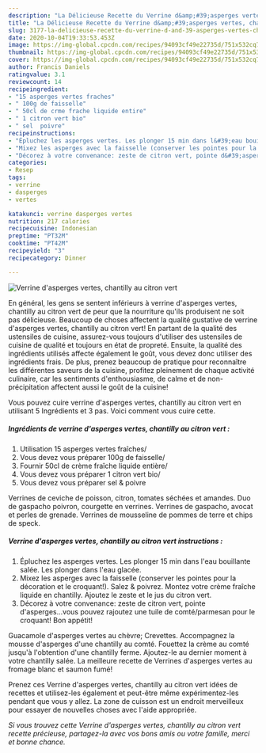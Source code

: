 ```yaml
---
description: "La Délicieuse Recette du Verrine d&amp;#39;asperges vertes, chantilly au citron vert"
title: "La Délicieuse Recette du Verrine d&amp;#39;asperges vertes, chantilly au citron vert"
slug: 3177-la-delicieuse-recette-du-verrine-d-and-39-asperges-vertes-chantilly-au-citron-vert
date: 2020-10-04T19:33:53.453Z
image: https://img-global.cpcdn.com/recipes/94093cf49e22735d/751x532cq70/verrine-dasperges-vertes-chantilly-au-citron-vert-photo-principale-de-la-recette.jpg
thumbnail: https://img-global.cpcdn.com/recipes/94093cf49e22735d/751x532cq70/verrine-dasperges-vertes-chantilly-au-citron-vert-photo-principale-de-la-recette.jpg
cover: https://img-global.cpcdn.com/recipes/94093cf49e22735d/751x532cq70/verrine-dasperges-vertes-chantilly-au-citron-vert-photo-principale-de-la-recette.jpg
author: Francis Daniels
ratingvalue: 3.1
reviewcount: 14
recipeingredient:
- "15 asperges vertes fraches"
- " 100g de faisselle"
- " 50cl de crme frache liquide entire"
- " 1 citron vert bio"
- " sel  poivre"
recipeinstructions:
- "Épluchez les asperges vertes. Les plonger 15 min dans l&#39;eau bouillante salée. Les plonger dans l&#39;eau glacée."
- "Mixez les asperges avec la faisselle (conserver les pointes pour la décoration et le croquant!). Salez &amp; poivrez. Montez votre crème fraîche liquide en chantilly. Ajoutez le zeste et le jus du citron vert."
- "Décorez à votre convenance: zeste de citron vert, pointe d&#39;asperges...vous pouvez rajoutez une tuile de comté/parmesan pour le croquant! Bon appétit!"
categories:
- Resep
tags:
- verrine
- dasperges
- vertes

katakunci: verrine dasperges vertes 
nutrition: 217 calories
recipecuisine: Indonesian
preptime: "PT32M"
cooktime: "PT42M"
recipeyield: "3"
recipecategory: Dinner

---
```



![Verrine d&#39;asperges vertes, chantilly au citron vert](https://img-global.cpcdn.com/recipes/94093cf49e22735d/751x532cq70/verrine-dasperges-vertes-chantilly-au-citron-vert-photo-principale-de-la-recette.jpg)

En général, les gens se sentent inférieurs à verrine d&#39;asperges vertes, chantilly au citron vert de peur que la nourriture qu'ils produisent ne soit pas délicieuse. Beaucoup de choses affectent la qualité gustative de verrine d&#39;asperges vertes, chantilly au citron vert! En partant de la qualité des ustensiles de cuisine, assurez-vous toujours d'utiliser des ustensiles de cuisine de qualité et toujours en état de propreté. Ensuite, la qualité des ingrédients utilisés affecte également le goût, vous devez donc utiliser des ingrédients frais. De plus, prenez beaucoup de pratique pour reconnaître les différentes saveurs de la cuisine, profitez pleinement de chaque activité culinaire, car les sentiments d'enthousiasme, de calme et de non-précipitation affectent aussi le goût de la cuisine!

<!--inarticleads1-->

Vous pouvez cuire verrine d&#39;asperges vertes, chantilly au citron vert en utilisant 5 Ingrédients et 3 pas. Voici comment vous cuire cette.

##### Ingrédients de verrine d&#39;asperges vertes, chantilly au citron vert :

1. Utilisation 15 asperges vertes fraîches/
1. Vous devez vous préparer  100g de faisselle/
1. Fournir  50cl de crème fraîche liquide entière/
1. Vous devez vous préparer  1 citron vert bio/
1. Vous devez vous préparer  sel &amp; poivre


Verrines de ceviche de poisson, citron, tomates séchées et amandes. Duo de gaspacho poivron, courgette en verrines. Verrines de gaspacho, avocat et perles de grenade. Verrines de mousseline de pommes de terre et chips de speck. 

<!--inarticleads2-->

##### Verrine d&#39;asperges vertes, chantilly au citron vert instructions :

1. Épluchez les asperges vertes. Les plonger 15 min dans l&#39;eau bouillante salée. Les plonger dans l&#39;eau glacée.
1. Mixez les asperges avec la faisselle (conserver les pointes pour la décoration et le croquant!). Salez &amp; poivrez. Montez votre crème fraîche liquide en chantilly. Ajoutez le zeste et le jus du citron vert.
1. Décorez à votre convenance: zeste de citron vert, pointe d&#39;asperges...vous pouvez rajoutez une tuile de comté/parmesan pour le croquant! Bon appétit!


Guacamole d&#39;asperges vertes au chèvre; Crevettes. Accompagnez la mousse d&#39;asperges d&#39;une chantilly au comté. Fouettez la crème au comté jusqu&#39;à l&#39;obtention d&#39;une chantilly ferme. Ajoutez-le au dernier moment à votre chantilly salée. La meilleure recette de Verrines d&#39;asperges vertes au fromage blanc et saumon fumé! 

<!--inarticleads1-->

<p>
Prenez ces Verrine d&#39;asperges vertes, chantilly au citron vert idées de recettes et utilisez-les également et peut-être même expérimentez-les pendant que vous y allez. La zone de cuisson est un endroit merveilleux pour essayer de nouvelles choses avec l'aide appropriée.
</p>

<p>
<i>Si vous trouvez cette Verrine d&#39;asperges vertes, chantilly au citron vert recette précieuse, partagez-la avec vos bons amis ou votre famille, merci et bonne chance.</i>
</p>

